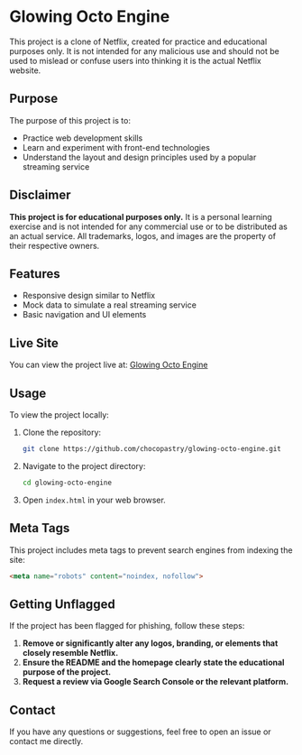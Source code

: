 # Glowing Octo Engine

This project is a clone of Netflix, created for practice and educational purposes only. It is not intended for any malicious use and should not be used to mislead or confuse users into thinking it is the actual Netflix website.

## Purpose

The purpose of this project is to:

- Practice web development skills
- Learn and experiment with front-end technologies
- Understand the layout and design principles used by a popular streaming service

## Disclaimer

**This project is for educational purposes only.** It is a personal learning exercise and is not intended for any commercial use or to be distributed as an actual service. All trademarks, logos, and images are the property of their respective owners.

## Features

- Responsive design similar to Netflix
- Mock data to simulate a real streaming service
- Basic navigation and UI elements

## Live Site

You can view the project live at: [Glowing Octo Engine](https://chocopastry.github.io/glowing-octo-engine/)

## Usage

To view the project locally:

1. Clone the repository:
    ```bash
    git clone https://github.com/chocopastry/glowing-octo-engine.git
    ```
2. Navigate to the project directory:
    ```bash
    cd glowing-octo-engine
    ```
3. Open `index.html` in your web browser.

## Meta Tags

This project includes meta tags to prevent search engines from indexing the site:

```html
<meta name="robots" content="noindex, nofollow">
```

## Getting Unflagged

If the project has been flagged for phishing, follow these steps:

1. **Remove or significantly alter any logos, branding, or elements that closely resemble Netflix.**
2. **Ensure the README and the homepage clearly state the educational purpose of the project.**
3. **Request a review via Google Search Console or the relevant platform.**

## Contact
If you have any questions or suggestions, feel free to open an issue or contact me directly.
